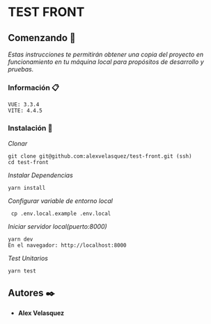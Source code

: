 # TEST FRONT

## Comenzando 🚀

_Estas instrucciones te permitirán obtener una copia del proyecto en funcionamiento en tu máquina local para propósitos de desarrollo y pruebas._

### Información 📋
```
VUE: 3.3.4
VITE: 4.4.5
```

### Instalación 🔧
_Clonar_
```
git clone git@github.com:alexvelasquez/test-front.git (ssh)
cd test-front
```

_Instalar Dependencias_
```
yarn install
```

_Configurar variable de entorno local_
```
 cp .env.local.example .env.local
```

_Iniciar servidor local(puerto:8000)_
```
yarn dev
En el navegador: http://localhost:8000
```

_Test Unitarios_
```
yarn test
```

## Autores ✒️
* **Alex Velasquez**
